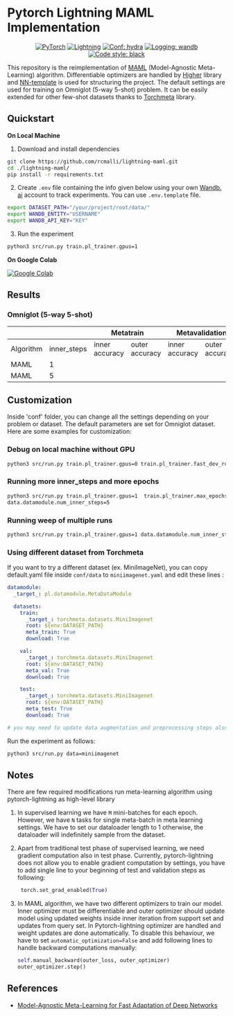 # Pytorch Lightning MAML Implementation

<p align="center">
    <a href="https://pytorch.org/get-started/locally/"><img alt="PyTorch" src="https://img.shields.io/badge/PyTorch-orange?logo=pytorch"></a>
    <a href="https://pytorchlightning.ai/"><img alt="Lightning" src="https://img.shields.io/badge/-Lightning-blueviolet"></a>
    <a href="https://hydra.cc/"><img alt="Conf: hydra" src="https://img.shields.io/badge/conf-hydra-blue"></a>
    <a href="https://wandb.ai/site"><img alt="Logging: wandb" src="https://img.shields.io/badge/logging-wandb-yellow"></a>
    <a href="https://black.readthedocs.io/en/stable/"><img alt="Code style: black" src="https://img.shields.io/badge/code%20style-black-000000.svg"></a>
</p>

This repository is the reimplementation of [MAML](https://arxiv.org/abs/1703.03400) (Model-Agnostic 
Meta-Learning) algorithm. Differentiable
optimizers are handled by [Higher](https://github.com/facebookresearch/higher) library and [NN-template](https://github.com/lucmos/nn-template) is used for 
structuring
the project. The default settings are used for training on Omniglot (5-way
5-shot) problem. It can be easily extended for other few-shot datasets thanks to
[Torchmeta](https://github.com/tristandeleu/pytorch-meta) library.

## Quickstart

**On Local Machine**

1. Download and install dependencies
```bash
git clone https://github.com/rcmalli/lightning-maml.git
cd ./lightning-maml/
pip install -r requirements.txt
```

2. Create `.env` file containing the info given below using your own [Wandb.
   ai](https://wandb.ai) 
   account to track experiments. You can use `.env.template` file.

```bash
export DATASET_PATH="/your/project/root/data/"
export WANDB_ENTITY="USERNAME"
export WANDB_API_KEY="KEY"
```
3. Run the experiment
```bash
python3 src/run.py train.pl_trainer.gpus=1
```

**On Google Colab**
 
[![Google Colab](https://colab.research.google.com/assets/colab-badge.svg)](https://colab.research.google.com/github/rcmalli/lightning-maml/blob/main/notebooks/lightning_maml_pub.ipynb)


## Results

### Omniglot (5-way 5-shot)

<table class="tg">
<thead>
  <tr>
    <th class="tg-0pky" colspan="2"></th>
    <th class="tg-7btt" colspan="2">Metatrain</th>
    <th class="tg-7btt" colspan="2">Metavalidation</th>
  </tr>
</thead>
<tbody>
  <tr>
    <td class="tg-7btt">Algorithm</td>
    <td class="tg-7btt">inner_steps</td>
    <td class="tg-6ic8">inner accuracy</td>
    <td class="tg-6ic8"><span style="font-style:normal;text-decoration:none">outer accuracy</span></td>
    <td class="tg-4erg"><span style="font-style:normal;text-decoration:none">inner accuracy</span></td>
    <td class="tg-fymr"><span style="font-style:normal;text-decoration:none">outer accuracy</span></td>
  </tr>
  <tr>
    <td class="tg-c3ow">MAML</td>
    <td class="tg-c3ow">1</td>
    <td class="tg-dvpl"></td>
    <td class="tg-dvpl"></td>
    <td class="tg-0pky"></td>
    <td class="tg-0pky"></td>
  </tr>
  <tr>
    <td class="tg-c3ow">MAML</td>
    <td class="tg-c3ow">5</td>
    <td class="tg-dvpl"></td>
    <td class="tg-dvpl"></td>
    <td class="tg-0pky"></td>
    <td class="tg-0pky"></td>
  </tr>
</tbody>
</table>

## Customization

Inside 'conf' folder, you can change all the settings depending on your 
problem or dataset. The default parameters are set for Omniglot dataset. 
Here are some examples for customization:

### Debug on local machine without GPU

```bash
python3 src/run.py train.pl_trainer.gpus=0 train.pl_trainer.fast_dev_run=true
```

### Running more inner_steps and more epochs

```bash
python3 src/run.py train.pl_trainer.gpus=1  train.pl_trainer.max_epochs=1000 \
data.datamodule.num_inner_steps=5
```

### Running weep of multiple runs

```bash
python3 src/run.py train.pl_trainer.gpus=1 data.datamodule.num_inner_steps=5,10,20 -m
```

### Using different dataset from Torchmeta

If you want to try a different dataset (ex. MiniImageNet), you can copy 
default.yaml file inside `conf/data` to `miniimagenet.yaml` and edit these 
lines :

```yaml
datamodule:
  _target_: pl.datamodule.MetaDataModule

  datasets:
    train:
      _target_: torchmeta.datasets.MiniImagenet
      root: ${env:DATASET_PATH}
      meta_train: True
      download: True

    val:
      _target_: torchmeta.datasets.MiniImagenet
      root: ${env:DATASET_PATH}
      meta_val: True
      download: True

    test:
      _target_: torchmeta.datasets.MiniImagenet
      root: ${env:DATASET_PATH}
      meta_test: True
      download: True

# you may need to update data augmentation and preprocessing steps also!!!
```
Run the experiment as follows:
```bash
python3 src/run.py data=miniimagenet
```

## Notes

There are few required modifications run meta-learning algorithm using
pytorch-lightning as high-level library

1. In supervised learning we have `M` mini-batches for each epoch. However, we
   have `N` tasks for single meta-batch in meta learning settings. We have to
   set our dataloader length to 1 otherwise, the dataloader will indefinitely
   sample from the dataset.

2. Apart from traditional test phase of supervised learning, we need gradient
   computation also in test phase. Currently, pytorch-lightning does not allow
   you to enable gradient computation by settings, you have to add single line
   to your beginning of test and validation steps as following:
   ```python
    torch.set_grad_enabled(True)
   ```
3. In MAML algorithm, we have two different optimizers to train our model. Inner
   optimizer must be differentiable and outer optimizer should update model
   using updated weights inside inner iteration from support set and updates
   from query set. In Pytorch-lightning optimizer are handled and weight updates
   are done automatically. To disable this behaviour, we have to
   set `automatic_optimization=False` and add following lines to handle backward
   computations manually:
   ```python
   self.manual_backward(outer_loss, outer_optimizer)
   outer_optimizer.step()
   ```


## References

- [Model-Agnostic Meta-Learning for Fast Adaptation of Deep Networks](https://arxiv.org/abs/1703.03400)